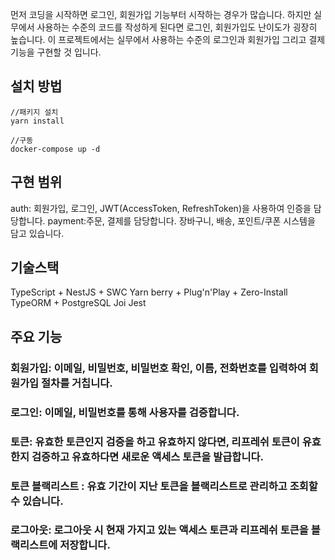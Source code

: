 
먼저 코딩을 시작하면 로그인, 회원가입 기능부터 시작하는 경우가 많습니다. 하지만 실무에서 사용하는 수준의 코드를 작성하게 된다면 로그인, 회원가입도 난이도가 굉장히 높습니다. 
이 프로젝트에서는 실무에서 사용하는 수준의 로그인과 회원가입 그리고 결제 기능을 구현할 것 입니다.

## 설치 방법
```
//패키지 설치
yarn install

//구동
docker-compose up -d
```

## 구현 범위
auth: 회원가입, 로그인, JWT(AccessToken, RefreshToken)을 사용하여 인증을 담당합니다.
payment:주문, 결제를 담당합니다. 장바구니, 배송, 포인트/쿠폰 시스템을 담고 있습니다.

## 기술스택
TypeScript + NestJS + SWC
Yarn berry + Plug'n'Play + Zero-Install
TypeORM + PostgreSQL
Joi
Jest

## 주요 기능
### 회원가입: 이메일, 비밀번호, 비밀번호 확인, 이름, 전화번호를 입력하여 회원가입 절차를 거칩니다.
### 로그인: 이메일, 비밀번호를 통해 사용자를 검증합니다.
### 토큰: 유효한 토큰인지 검증을 하고 유효하지 않다면, 리프레쉬 토큰이 유효한지 검증하고 유효하다면 새로운 액세스 토큰을 발급합니다. 
### 토큰 블랙리스트 : 유효 기간이 지난 토큰을 블랙리스트로 관리하고 조회할 수 있습니다. 
### 로그아웃: 로그아웃 시 현재 가지고 있는 액세스 토큰과 리프레쉬 토큰을 블랙리스트에 저장합니다.  

